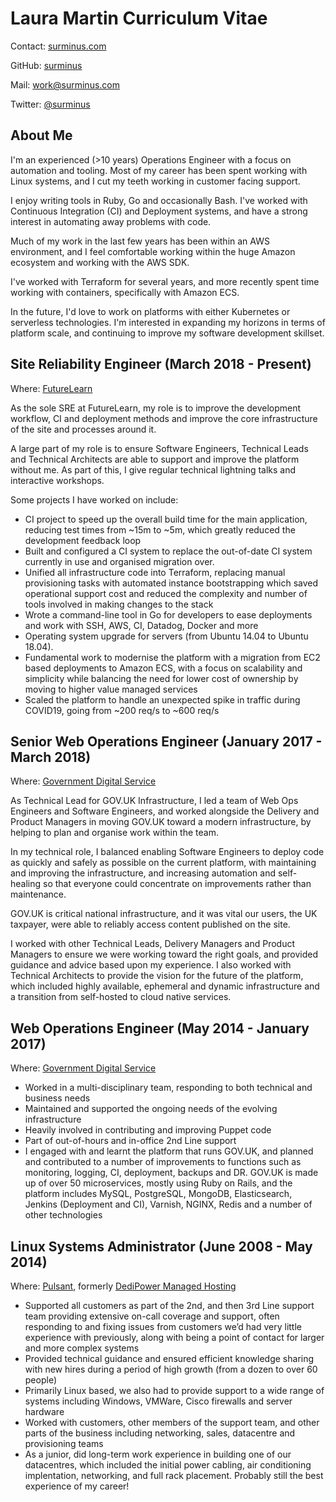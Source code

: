 # Laura Martin Curriculum Vitae

Contact: [surminus.com](https://www.surminus.com)

GitHub: [surminus](https://github.com/surminus)

Mail: [work@surminus.com](mailto:work@surminus.com)

Twitter: [@surminus](https://twitter.com/surminus)

## About Me

I'm an experienced (>10 years) Operations Engineer with a focus on automation
and tooling. Most of my career has been spent working with Linux systems, and I
cut my teeth working in customer facing support.

I enjoy writing tools in Ruby, Go and occasionally Bash. I've worked with
Continuous Integration (CI) and Deployment systems, and have a strong interest in
automating away problems with code.

Much of my work in the last few years has been within an AWS environment, and I
feel comfortable working within the huge Amazon ecosystem and working with the
AWS SDK.

I've worked with Terraform for several years, and more recently spent time
working with containers, specifically with Amazon ECS.

In the future, I'd love to work on platforms with either Kubernetes or
serverless technologies. I'm interested in expanding my horizons in terms of
platform scale, and continuing to improve my software development skillset.

## Site Reliability Engineer (March 2018 - Present)

Where: [FutureLearn](https://www.futurelearn.com)

As the sole SRE at FutureLearn, my role is to improve the development workflow,
CI and deployment methods and improve the core infrastructure of the site and
processes around it.

A large part of my role is to ensure Software Engineers, Technical Leads and
Technical Architects are able to support and improve the platform without me.
As part of this, I give regular technical lightning talks and interactive
workshops.

Some projects I have worked on include:

* CI project to speed up the overall build time for the main application,
  reducing test times from ~15m to ~5m, which greatly reduced the development
  feedback loop
* Built and configured a CI system to replace the out-of-date CI system
  currently in use and organised migration over.
* Unified all infrastructure code into Terraform, replacing manual provisioning
  tasks with automated instance bootstrapping which saved operational support
  cost and reduced the complexity and number of tools involved in making
  changes to the stack
* Wrote a command-line tool in Go for developers to ease deployments and
  work with SSH, AWS, CI, Datadog, Docker and more
* Operating system upgrade for servers (from Ubuntu 14.04 to Ubuntu
  18.04).
* Fundamental work to modernise the platform with a migration from EC2 based
  deployments to Amazon ECS, with a focus on scalability and simplicity while
  balancing the need for lower cost of ownership by moving to higher value
  managed services
* Scaled the platform to handle an unexpected spike in traffic during COVID19,
  going from ~200 req/s to ~600 req/s

## Senior Web Operations Engineer (January 2017 - March 2018)

Where: [Government Digital Service](https://gds.blog.gov.uk/)

As Technical Lead for GOV.UK Infrastructure, I led a team of Web Ops Engineers
and Software Engineers, and worked alongside the Delivery and Product Managers in
moving GOV.UK toward a modern infrastructure, by helping to plan and organise
work within the team.

In my technical role, I balanced enabling Software Engineers to deploy code as
quickly and safely as possible on the current platform, with maintaining and
improving the infrastructure, and increasing automation and self-healing so
that everyone could concentrate on improvements rather than maintenance.

GOV.UK is critical national infrastructure, and it was vital our users, the UK
taxpayer, were able to reliably access content published on the site.

I worked with other Technical Leads, Delivery Managers and Product Managers to
ensure we were working toward the right goals, and provided guidance and advice
based upon my experience. I also worked with Technical Architects to provide
the vision for the future of the platform, which included highly available,
ephemeral and dynamic infrastructure and a transition from self-hosted to cloud
native services.

## Web Operations Engineer (May 2014 - January 2017)

Where: [Government Digital Service](https://gds.blog.gov.uk/)

* Worked in a multi-disciplinary team, responding to both technical and business needs
* Maintained and supported the ongoing needs of the evolving infrastructure
* Heavily involved in contributing and improving Puppet code
* Part of out-of-hours and in-office 2nd Line support
* I engaged with and learnt the platform that runs GOV.UK, and planned and
  contributed to a number of improvements to functions such as monitoring,
  logging, CI, deployment, backups and DR.  GOV.UK is made up of over 50
  microservices, mostly using Ruby on Rails, and the platform includes MySQL,
  PostgreSQL, MongoDB, Elasticsearch, Jenkins (Deployment and CI), Varnish,
  NGINX, Redis and a number of other technologies

## Linux Systems Administrator (June 2008 - May 2014)

Where: [Pulsant](https://www.pulsant.com/), formerly [DediPower Managed Hosting](https://www.theregister.com/2011/10/04/lumison_acquires_dedipower/)

* Supported all customers as part of the 2nd, and then 3rd Line support team
  providing extensive on-call coverage and support, often responding to and
  fixing issues from customers we’d had very little experience with previously,
  along with being a point of contact for larger and more complex systems
* Provided technical guidance and ensured efficient knowledge sharing with new
  hires during a period of high growth (from a dozen to over 60 people)
* Primarily Linux based, we also had to provide support to a wide range of
  systems including Windows, VMWare, Cisco firewalls and server hardware
* Worked with customers, other members of the support team, and other parts of
  the business including networking, sales, datacentre and provisioning teams
* As a junior, did long-term work experience in building one of our
  datacentres, which included the initial power cabling, air conditioning
  implentation, networking, and full rack placement. Probably still the best
  experience of my career!
